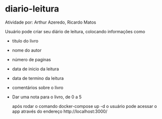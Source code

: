 # diario-leitura

Atividade por: Arthur Azeredo, Ricardo Matos

Usuário pode criar seu diário de leitura, colocando informações como
* titulo do livro
* nome do autor
* número de paginas
* data de inicio da leitura
* data de termino da leitura
* comentários sobre o livro
* Dar uma nota para o livro, de 0 a 5

  após rodar o comando docker-compose up -d
  o usuário pode acessar o app através do endereço http://localhost:3000/
